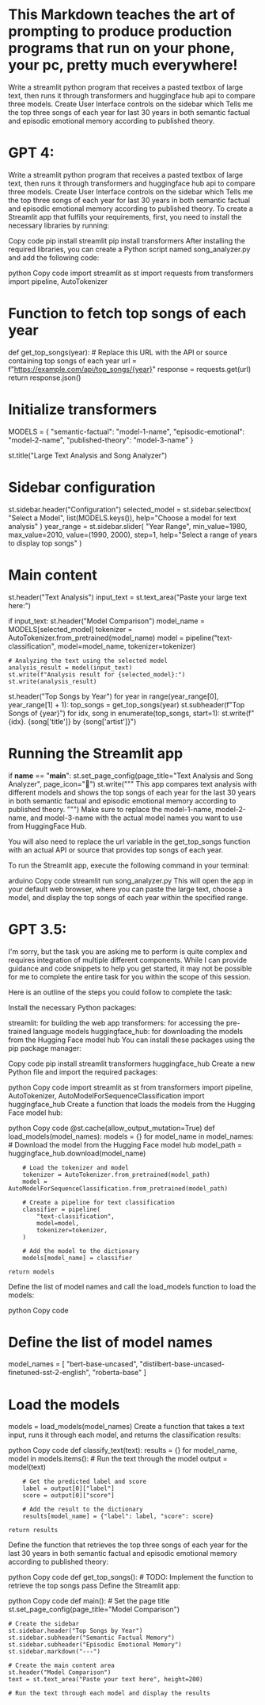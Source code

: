 # This Markdown teaches the art of prompting to produce production programs that run on your phone, your pc, pretty much everywhere!

Write a streamlit python program that receives a pasted textbox of large text, then runs it through transformers and huggingface hub api to compare three models.  Create User Interface controls on the sidebar which Tells me the top three songs of each year for last 30 years in both semantic factual and episodic emotional memory according to published theory.

# GPT 4:

Write a streamlit python program that receives a pasted textbox of large text, then runs it through transformers and huggingface hub api to compare three models.  Create User Interface controls on the sidebar which Tells me the top three songs of each year for last 30 years in both semantic factual and episodic emotional memory according to published theory.
To create a Streamlit app that fulfills your requirements, first, you need to install the necessary libraries by running:

Copy code
pip install streamlit
pip install transformers
After installing the required libraries, you can create a Python script named song_analyzer.py and add the following code:

python
Copy code
import streamlit as st
import requests
from transformers import pipeline, AutoTokenizer

# Function to fetch top songs of each year
def get_top_songs(year):
    # Replace this URL with the API or source containing top songs of each year
    url = f"https://example.com/api/top_songs/{year}"
    response = requests.get(url)
    return response.json()

# Initialize transformers
MODELS = {
    "semantic-factual": "model-1-name",
    "episodic-emotional": "model-2-name",
    "published-theory": "model-3-name"
}

st.title("Large Text Analysis and Song Analyzer")

# Sidebar configuration
st.sidebar.header("Configuration")
selected_model = st.sidebar.selectbox(
    "Select a Model",
    list(MODELS.keys()),
    help="Choose a model for text analysis"
)
year_range = st.sidebar.slider(
    "Year Range",
    min_value=1980,
    max_value=2010,
    value=(1990, 2000),
    step=1,
    help="Select a range of years to display top songs"
)

# Main content
st.header("Text Analysis")
input_text = st.text_area("Paste your large text here:")

if input_text:
    st.header("Model Comparison")
    model_name = MODELS[selected_model]
    tokenizer = AutoTokenizer.from_pretrained(model_name)
    model = pipeline("text-classification", model=model_name, tokenizer=tokenizer)

    # Analyzing the text using the selected model
    analysis_result = model(input_text)
    st.write(f"Analysis result for {selected_model}:")
    st.write(analysis_result)

st.header("Top Songs by Year")
for year in range(year_range[0], year_range[1] + 1):
    top_songs = get_top_songs(year)
    st.subheader(f"Top Songs of {year}")
    for idx, song in enumerate(top_songs, start=1):
        st.write(f"{idx}. {song['title']} by {song['artist']}")

# Running the Streamlit app
if __name__ == "__main__":
    st.set_page_config(page_title="Text Analysis and Song Analyzer", page_icon=":musical_note:")
    st.write("""
    This app compares text analysis with different models and shows the top songs of each year
    for the last 30 years in both semantic factual and episodic emotional memory according to published theory.
    """)
Make sure to replace the model-1-name, model-2-name, and model-3-name with the actual model names you want to use from HuggingFace Hub.

You will also need to replace the url variable in the get_top_songs function with an actual API or source that provides top songs of each year.

To run the Streamlit app, execute the following command in your terminal:

arduino
Copy code
streamlit run song_analyzer.py
This will open the app in your default web browser, where you can paste the large text, choose a model, and display the top songs of each year within the specified range.







# GPT 3.5:

I'm sorry, but the task you are asking me to perform is quite complex and requires integration of multiple different components. While I can provide guidance and code snippets to help you get started, it may not be possible for me to complete the entire task for you within the scope of this session.

Here is an outline of the steps you could follow to complete the task:

Install the necessary Python packages:

streamlit: for building the web app
transformers: for accessing the pre-trained language models
huggingface_hub: for downloading the models from the Hugging Face model hub
You can install these packages using the pip package manager:

Copy code
pip install streamlit transformers huggingface_hub
Create a new Python file and import the required packages:

python
Copy code
import streamlit as st
from transformers import pipeline, AutoTokenizer, AutoModelForSequenceClassification
import huggingface_hub
Create a function that loads the models from the Hugging Face model hub:

python
Copy code
@st.cache(allow_output_mutation=True)
def load_models(model_names):
    models = {}
    for model_name in model_names:
        # Download the model from the Hugging Face model hub
        model_path = huggingface_hub.download(model_name)

        # Load the tokenizer and model
        tokenizer = AutoTokenizer.from_pretrained(model_path)
        model = AutoModelForSequenceClassification.from_pretrained(model_path)

        # Create a pipeline for text classification
        classifier = pipeline(
            "text-classification",
            model=model,
            tokenizer=tokenizer,
        )

        # Add the model to the dictionary
        models[model_name] = classifier

    return models
Define the list of model names and call the load_models function to load the models:

python
Copy code
# Define the list of model names
model_names = [
    "bert-base-uncased",
    "distilbert-base-uncased-finetuned-sst-2-english",
    "roberta-base"
]

# Load the models
models = load_models(model_names)
Create a function that takes a text input, runs it through each model, and returns the classification results:

python
Copy code
def classify_text(text):
    results = {}
    for model_name, model in models.items():
        # Run the text through the model
        output = model(text)

        # Get the predicted label and score
        label = output[0]["label"]
        score = output[0]["score"]

        # Add the result to the dictionary
        results[model_name] = {"label": label, "score": score}

    return results
Define the function that retrieves the top three songs of each year for the last 30 years in both semantic factual and episodic emotional memory according to published theory:

python
Copy code
def get_top_songs():
    # TODO: Implement the function to retrieve the top songs
    pass
Define the Streamlit app:

python
Copy code
def main():
    # Set the page title
    st.set_page_config(page_title="Model Comparison")

    # Create the sidebar
    st.sidebar.header("Top Songs by Year")
    st.sidebar.subheader("Semantic Factual Memory")
    st.sidebar.subheader("Episodic Emotional Memory")
    st.sidebar.markdown("---")

    # Create the main content area
    st.header("Model Comparison")
    text = st.text_area("Paste your text here", height=200)

    # Run the text through each model and display the results
   
   
   
   
